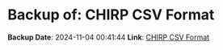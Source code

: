 # Backup of: CHIRP CSV Format

**Backup Date**: 2024-11-04 00:41:44
**Link**: [CHIRP CSV Format](https://przemienniki.eu/eksport-danych/chirp/?band=70cm,2m&status=working,testing)
